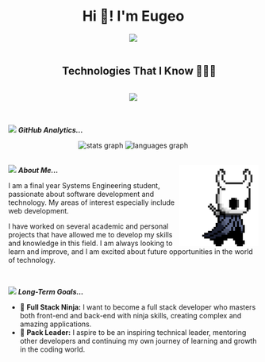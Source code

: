 <h1 align="center">Hi 👋! I'm Eugeo</h1>

<div align="center">
  <img src="https://readme-typing-svg.herokuapp.com?font=Time+New+Roman&color=cyan&size=25&center=true&vCenter=true&width=600&height=100&lines=Passionate+about+Software+Development,;Web+Development+Enthusiast,;Always+Learning+and+Improving,;Excited+about+Future+Tech+Opportunities..&hearts;">
</div>

<!--h2 without bottom border-->
<div id="user-content-toc">
  <ul align="center">
    <summary><h2 style="display: inline-block">Technologies That I Know 👨🏻‍💻</h2></summary>
  </ul>
</div>

<!--tech stack icons-->
<p align="center">
  <a href="https://skillicons.dev">
    <img src="https://skillicons.dev/icons?i=vscode,html,css,js,git,github,tailwind,vite,react&perline=14" />
  </a>
</p>

<br>

<img src="https://media.giphy.com/media/ObNTw8Uzwy6KQ/giphy.gif" width="30px">&nbsp;***GitHub Analytics...***

<div align="center">
  <img src="https://github-readme-stats.vercel.app/api?username=LittleEugeo&hide_title=false&hide_rank=false&show_icons=true&include_all_commits=true&count_private=true&disable_animations=false&theme=dracula&locale=en&hide_border=false" height="150" alt="stats graph"  />
  <img src="https://github-readme-stats.vercel.app/api/top-langs?username=LittleEugeo&locale=en&hide_title=false&layout=compact&card_width=320&langs_count=5&theme=dracula&hide_border=false" height="150" alt="languages graph"  />
</div>

<br>

<img src="https://media.giphy.com/media/ObNTw8Uzwy6KQ/giphy.gif" width="30px">&nbsp;***About Me...***
<img align="right" src="https://raw.githubusercontent.com/TanZng/TanZng/master/assets/hollor_knight3.gif" width="160"/>
<p align="left">
  I am a final year Systems Engineering student, passionate about software development and technology. My areas of interest especially include web development.
</p>

<p align="left">
  I have worked on several academic and personal projects that have allowed me to develop my skills and knowledge in this field. I am always looking to learn and improve, and I am excited about future opportunities in the world of technology.
</p>

<br>

<div>
  
  <img src="https://media.giphy.com/media/ObNTw8Uzwy6KQ/giphy.gif" width="30px">&nbsp;***Long-Term Goals...***
  - 🚀 **Full Stack Ninja:** I want to become a full stack developer who masters both front-end and back-end with ninja skills, creating complex and amazing applications.
  - 🤝 **Pack Leader:** I aspire to be an inspiring technical leader, mentoring other developers and continuing my own journey of learning and growth in the coding world.
</div>

